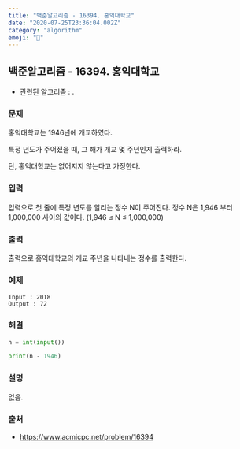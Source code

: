 ```yaml
---
title: "백준알고리즘 - 16394. 홍익대학교"
date: "2020-07-25T23:36:04.002Z"
category: "algorithm"
emoji: "🏫"
---
```


## 백준알고리즘 - 16394. 홍익대학교

- 관련된 알고리즘 : .

### 문제

홍익대학교는 1946년에 개교하였다.

특정 년도가 주어졌을 때, 그 해가 개교 몇 주년인지 출력하라.

단, 홍익대학교는 없어지지 않는다고 가정한다.

### 입력

입력으로 첫 줄에 특정 년도를 알리는 정수 N이 주어진다. 정수 N은 1,946 부터 1,000,000 사이의 값이다. (1,946 ≤  N ≤  1,000,000)

### 출력

출력으로 홍익대학교의 개교 주년을 나타내는 정수를 출력한다.

### 예제

```
Input : 2018
Output : 72
```

### 해결

```python
n = int(input())

print(n - 1946)
```

### 설명

없음.

### 출처

- https://www.acmicpc.net/problem/16394
